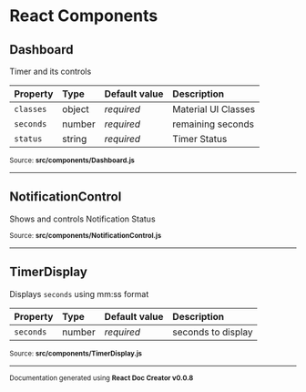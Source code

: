 # React Components

## Dashboard

Timer and its controls

Property | Type | Default value | Description
:--- | :--- | :--- | :---
`classes`|object|_required_|Material UI Classes
`seconds`|number|_required_|remaining seconds
`status`|string|_required_|Timer Status

<sub>Source: **src/components/Dashboard.js**</sub>

-----

## NotificationControl

Shows and controls Notification Status

<sub>Source: **src/components/NotificationControl.js**</sub>

-----

## TimerDisplay

Displays ```seconds``` using mm:ss format

Property | Type | Default value | Description
:--- | :--- | :--- | :---
`seconds`|number|_required_|seconds to display

<sub>Source: **src/components/TimerDisplay.js**</sub>

-----

<sub>Documentation generated using **React Doc Creator v0.0.8**</sub>
